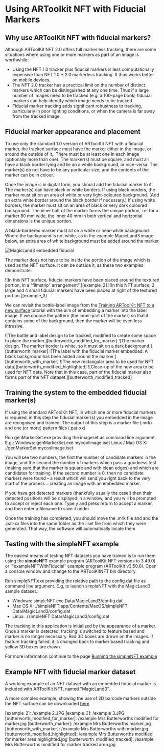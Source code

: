 # Using ARToolkit NFT with Fiducial Markers

## Why use ARToolKit NFT with fiducial markers?

Although ARToolKit NFT 2.0 offers full markerless tracking, there are some situations where using one or more markers as part of an image is worthwhile:

-   Using the NFT 1.0 tracker plus fiducial markers is less computationally expensive than NFT 1.0 + 2.0 markerless tracking. It thus works better on mobile devices.
-   The NFT 2.0 tracker has a practical limit on the number of distinct markers which can be distinguished at any one time. Thus if a large number of images need to be tracked (e.g. a 100-page book) fiducial markers can help identify which image needs to be tracked.
-   Fiducial marker tracking adds significant robustness to tracking, particularly in poor lighting conditions, or when the camera is far away from the tracked image.

## Fiducial marker appearance and placement

To use only the standard 1.0 version of ARToolKit NFT with a fiducial marker, the tracked surface must have the marker either in the image, or around the outside of it,. There must be at least one in each image (optionally more than one). The marker(s) must be square, and must all have a black border lying and lie on a white background, or vice-versa. The marker(s) do not have to be any particular size, and the contents of the marker can be in colour.

Once the image is in digital form, you should add the fiducial marker to it. The marker(s) can have black or white borders. If using black borders, the marker must sit on an area of white or very light-coloured background. (Add an extra white border around the black border if necessary.) If using white borders, the marker must sit on an area of black or very dark coloured background. The inner half of the marker forms the unique portion, i.e. for a marker 80 mm wide, the inner 40 mm in both vertical and horizontal dimensions is the unique portion.

A black-bordered marker must sit on a white or near-white background. Where the background is not white, as in the example MagicLand3 image below, an extra area of white background must be added around the marker

![MagicLand3 embedded fiducial][magicland3_embedded_fiducial]

The marker does not have to be inside the portion of the image which is used as the NFT surface. It can be outside it, as these two examples demonstrate:

![In this NFT surface, fiducial markers have been placed around the textured portion, in a "filmstrip" arrangement".][example_2]
![In this NFT surface, 2 large and 4 small fiducial markers have been placed at right of the textured portion.][example_3]

We can revisit the bottle-label image from the [Training ARToolKit NFT to a new surface][1] tutorial with the aim of embedding a marker into the label image. If we choose the pattern (the inner-part of the marker) so that it contains some of the background, then the marker will be even less intrusive.

![The bottle and label design to be tracked, modified to create some space to place the marker.][butterworth_modified_for_marker]
![The marker design. The marker border is white, so it must sit on a dark background.][butterworth_marker]
![The label with the fiducial marker embedded. A black background has been added around the marker.][butterworth_with_marker]
![The new rectangular area to be used for NFT data][butterworth_modified_highlighted]
![Close-up of the new area to be used for NFT data. Note that in this case, part of the fiducial marker also forms part of the NFT dataset.][butterworth_modified_tracked]

## Training the system to the embedded fiducial marker(s)

If using the standard ARToolKit NFT, in which one or more fiducial markers is required, in this step the fiducial marker(s) you embedded in the image are recognised and trained. The output of this step is a marker file (.mrk) and one (or more) pattern files (.pat-xx).

Run genMarkerSet.exe providing the imageset as command line argument. E.g.: Windows: genMarkerSet.exe mycoolimage.iset Linux / Mac OS X: ./genMarkerSet mycoolimage.iset

You will see two numbers, the first the number of candidate markers in the image, and the second the number of markers which pass a goodness test (making sure that the marker is square and with clean edges) and which are candidates for training. If the second number is 0, then no candidate markers were found – a result which will send you right back to the very start of the process .. creating an image with an embedded marker.

If you have got detected markers (thankfully usually the case!) then their detected positions will be displayed in a window, and you will be prompted to accept or reject each one. Type y and press return to accept a marker, and then enter a filename to save it under.

Once the training has completed, you should move the .mrk file and and the .pat-xx files into the same folder as the .iset file from which they were generated. That way, the software will automatically locate them.

## Testing with the simpleNFT example

The easiest means of testing NFT datasets you have trained is to run them using the **simpleNFT** example program (ARToolKit NFT versions to 3.49.0) or '"exampleNFTWithFiducial" example program (ARToolKit v3.50.0). Open a console window and change to the ARToolKitNFT bin directory.

Run simpleNFT.exe providing the relative path to the config.dat file as command line argument. E.g, to launch simpleNFT with the MagicLand3 sample dataset.:

-   Windows: simpleNFT.exe Data/MagicLand3/config.dat
-   Mac OS X: ./simpleNFT.app/Contents/MacOS/simpleNFT Data/MagicLand3/config.dat
-   Linux: ./simpleNFT Data/MagicLand3/config.dat

The tracking in this application is initialized by the appearance of a marker. Once a marker is detected, tracking is switched to feature based and marker is no longer necessary. Red 3D boxes are drawn on the images. If feature tracking failed, it is changed back to marker based tracking and yellow 3D boxes are drawn.

For more information continue to the page [Running the simpleNFT example][2]

## Example NFT with fiducial marker dataset

A working example of an NFT dataset with an embedded fiducial marker is included with ARToolKit NFT, named "MagicLand3".

A more complex example, showing the use of 2D barcode markers outside the NFT surface can be downloaded [here][3].

[1]: /Training_ARToolKit_NFT_to_a_new_surface
[2]: /Running_the_simpleNFT_example
[3]: http://www.artoolworks.com/support/attachments/ARToolKikt%20NFTv1%20sample%20dataset%20(map%20of%20Christchurch%2C%20NZ).zip

[magicland3_embedded_fiducial]: /MagicLand3_embedded_fiducial.png
[example_2]: /example 2.JPG
[example_3]: /example 3.JPG
[butterworth_modified_for_marker]: /example Mrs Butterworths modified for marker.jpg
[butterworth_marker]: /example Mrs Butterworths marker.jpg
[butterworth_with_marker]: /example Mrs Butterworths with marker.jpg
[butterworth_modified_highlighted]: /example Mrs Butterworths modified for marker area highlighted.jpg
[butterworth_modified_tracked]: /example Mrs Butterworths modified for marker tracked area.jpg